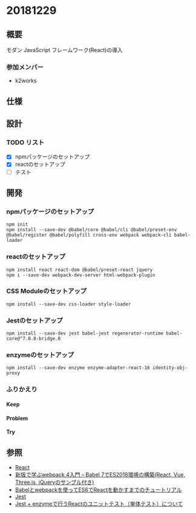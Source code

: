 # 20181229

## 概要

モダン JavaScript フレームワーク(React)の導入

### 参加メンバー

- k2works

## 仕様

## 設計

### TODO リスト

- [x] npmパッケージのセットアップ
- [x] reactのセットアップ
- [ ] テスト

## 開発

### npmパッケージのセットアップ

```
npm init
npm install --save-dev @babel/core @babel/cli @babel/preset-env @babel/register @babel/polyfill cross-env webpack webpack-cli babel-loader 
```

### reactのセットアップ

```
npm install react react-dom @babel/preset-react jquery
npm i --save-dev webpack-dev-server html-webpack-plugin
```

### CSS Moduleのセットアップ

```
npm install --save-dev css-loader style-loader
```

### Jestのセットアップ

```
npm install --save-dev jest babel-jest regenerator-runtime babel-core@^7.0.0-bridge.0
```

### enzymeのセットアップ

```
npm install --save-dev enzyme enzyme-adapter-react-16 identity-obj-proxy
```

### ふりかえり

#### Keep

#### Problem

#### Try

## 参照

- [React](https://reactjs.org/)
- [新版で学ぶwebpack 4入門 – Babel 7でES2018環境の構築(React, Vue, Three.js, jQueryのサンプル付き)](https://ics.media/entry/16028)
- [Babelとwebpackを使ってES6でReactを動かすまでのチュートリアル](https://qiita.com/akirakudo/items/77c3cd49e2bf39da79dd)
- [Jest](https://jestjs.io/ja/)
- [Jest + enzymeで行うReactのユニットテスト（単体テスト）について](https://mae.chab.in/archives/60066)
